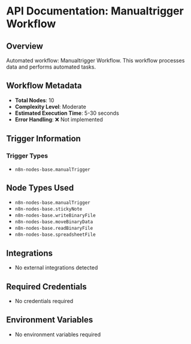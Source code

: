 # API Documentation: Manualtrigger Workflow

## Overview
Automated workflow: Manualtrigger Workflow. This workflow processes data and performs automated tasks.

## Workflow Metadata
- **Total Nodes**: 10
- **Complexity Level**: Moderate
- **Estimated Execution Time**: 5-30 seconds
- **Error Handling**: ❌ Not implemented

## Trigger Information
### Trigger Types
- `n8n-nodes-base.manualTrigger`

## Node Types Used
- `n8n-nodes-base.manualTrigger`
- `n8n-nodes-base.stickyNote`
- `n8n-nodes-base.writeBinaryFile`
- `n8n-nodes-base.moveBinaryData`
- `n8n-nodes-base.readBinaryFile`
- `n8n-nodes-base.spreadsheetFile`

## Integrations
- No external integrations detected

## Required Credentials
- No credentials required

## Environment Variables
- No environment variables required
